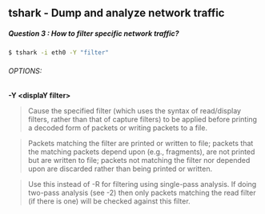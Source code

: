 ## tshark - Dump and analyze network traffic
##### Question 3 : How to filter specific network traffic?
```bash
$ tshark -i eth0 -Y "filter"
```

###### OPTIONS:


__-Y \<displaY filter>__

>Cause the specified filter (which uses the syntax of read/display filters, rather than that of capture filters) to be applied before printing a decoded form of packets or writing packets to a file.

>Packets matching the filter are printed or written to file; packets that the matching packets depend upon (e.g., fragments), are not printed but are written to file; packets not matching the filter nor depended upon are discarded rather than being printed or written.

>Use this instead of -R for filtering using single-pass analysis. If doing two-pass analysis (see -2) then only packets matching the read filter (if there is one) will be checked against this filter.
